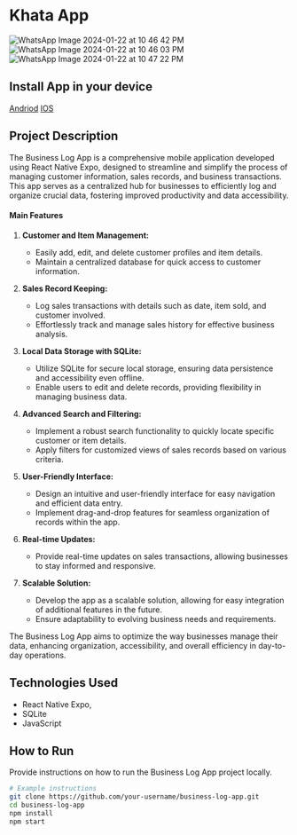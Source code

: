# Khata App

![WhatsApp Image 2024-01-22 at 10 46 42 PM](https://github.com/TheNatkat/Business-Log-App/assets/104088023/617cb1c4-b09a-40d7-8fda-2a2f28a7a01a)
![WhatsApp Image 2024-01-22 at 10 46 03 PM](https://github.com/TheNatkat/Business-Log-App/assets/104088023/f8e67f9d-7c7e-4448-98e8-c01a5edeb518)
![WhatsApp Image 2024-01-22 at 10 47 22 PM](https://github.com/TheNatkat/Business-Log-App/assets/104088023/5ba162f2-50e7-4224-9bf4-28258a173720)

## Install App in your device

[Andriod](https://drive.google.com/file/d/1ESt9nupe5z0Le6pt7VBxrr0f61Rs5DzC/view?usp=drivesdk)
[IOS]()

## Project Description

The Business Log App is a comprehensive mobile application developed using React Native Expo, designed to streamline and simplify the process of managing customer information, sales records, and business transactions. This app serves as a centralized hub for businesses to efficiently log and organize crucial data, fostering improved productivity and data accessibility.

#### Main Features

1. **Customer and Item Management:**
   - Easily add, edit, and delete customer profiles and item details.
   - Maintain a centralized database for quick access to customer information.

2. **Sales Record Keeping:**
   - Log sales transactions with details such as date, item sold, and customer involved.
   - Effortlessly track and manage sales history for effective business analysis.

3. **Local Data Storage with SQLite:**
   - Utilize SQLite for secure local storage, ensuring data persistence and accessibility even offline.
   - Enable users to edit and delete records, providing flexibility in managing business data.

4. **Advanced Search and Filtering:**
   - Implement a robust search functionality to quickly locate specific customer or item details.
   - Apply filters for customized views of sales records based on various criteria.

5. **User-Friendly Interface:**
   - Design an intuitive and user-friendly interface for easy navigation and efficient data entry.
   - Implement drag-and-drop features for seamless organization of records within the app.

6. **Real-time Updates:**
   - Provide real-time updates on sales transactions, allowing businesses to stay informed and responsive.

7. **Scalable Solution:**
   - Develop the app as a scalable solution, allowing for easy integration of additional features in the future.
   - Ensure adaptability to evolving business needs and requirements.

The Business Log App aims to optimize the way businesses manage their data, enhancing organization, accessibility, and overall efficiency in day-to-day operations.

## Technologies Used

- React Native Expo,
- SQLite
- JavaScript

## How to Run

Provide instructions on how to run the Business Log App project locally.

```bash
# Example instructions
git clone https://github.com/your-username/business-log-app.git
cd business-log-app
npm install
npm start
